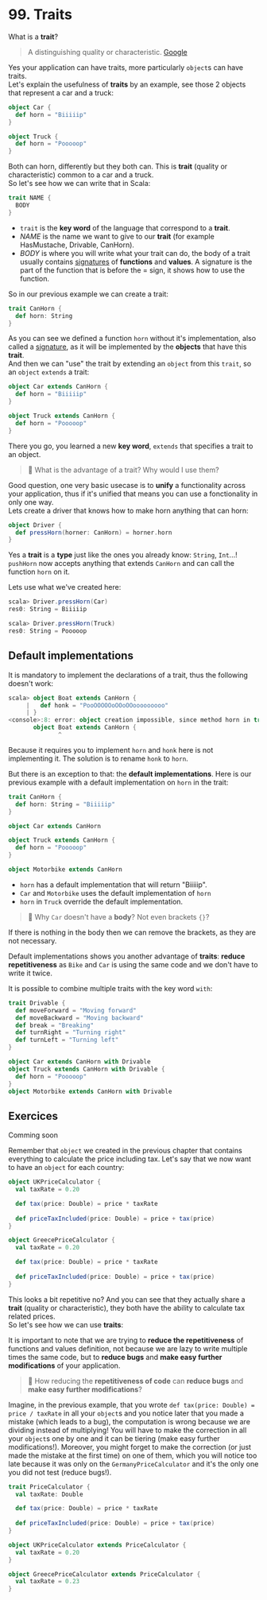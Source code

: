 # 99. Traits

What is a **trait**? 
> A distinguishing quality or characteristic. [Google](https://www.google.com/search?q=trait+definition)

Yes your application can have traits, more particularly `object`s can have traits.  
Let's explain the usefulness of **traits** by an example, see those 2 objects that represent a car and a truck:  
```scala
object Car {
  def horn = "Biiiiip"
}

object Truck {
  def horn = "Pooooop"
}
```
Both can horn, differently but they both can. This is **trait** (quality or characteristic) common to a car and a truck.  
So let's see how we can write that in Scala:
```scala
trait NAME {
  BODY
}
```
* `trait` is the **key word** of the language that correspond to a **trait**.
* *NAME* is the name we want to give to our **trait** (for example HasMustache, Drivable, CanHorn).
* *BODY* is where you will write what your trait can do, the body of a trait usually contains [signatures](https://en.wikipedia.org/wiki/Type_signature) of **functions** and **values**. A signature is the part of the function that is before the = sign, it shows how to use the function.

So in our previous example we can create a trait:
```scala
trait CanHorn {
  def horn: String
}
```
As you can see we defined a function `horn` without it's implementation, also called a [signature](https://en.wikipedia.org/wiki/Type_signature), as it will be implemented by the **objects** that have this **trait**.  
And then we can "use" the trait by extending an `object` from this `trait`, so an `object` `extends` a trait:
```scala
object Car extends CanHorn {
  def horn = "Biiiiip"
}

object Truck extends CanHorn {
  def horn = "Pooooop"
}
```
There you go, you learned a new **key word**, `extends` that specifies a trait to an object.

> :raising_hand: What is the advantage of a trait? Why would I use them?

Good question, one very basic usecase is to **unify** a functionality across your application, thus if it's unified that means you can use a fonctionality in only one way.  
Lets create a driver that knows how to make horn anything that can horn:
```scala
object Driver {
  def pressHorn(horner: CanHorn) = horner.horn
}
```
Yes a **trait** is a **type** just like the ones you already know: `String`, `Int`...! `pushHorn` now accepts anything that extends `CanHorn` and can call the function `horn` on it.

Lets use what we've created here:
```scala
scala> Driver.pressHorn(Car)
res0: String = Biiiiip

scala> Driver.pressHorn(Truck)
res0: String = Pooooop
```

## Default implementations

It is mandatory to implement the declarations of a trait, thus the following doesn't work:
```scala
scala> object Boat extends CanHorn {
     |   def honk = "PooOOOOOoOOoOOooooooooo"
     | }
<console>:8: error: object creation impossible, since method horn in trait CanHorn of type => String is not defined
       object Boat extends CanHorn {
              ^
```
Because it requires you to implement `horn` and `honk` here is not implementing it. The solution is to rename `honk` to `horn`.

But there is an exception to that: the **default implementations**.
Here is our previous example with a default implementation on `horn` in the trait:
```scala
trait CanHorn {
  def horn: String = "Biiiiip"
}

object Car extends CanHorn

object Truck extends CanHorn {
  def horn = "Pooooop"
}

object Motorbike extends CanHorn
```
* `horn` has a default implementation that will return "Biiiiip".
* `Car` and `Motorbike` uses the default implementation of `horn`
* `horn` in `Truck` override the default implementation.

> :raising_hand: Why `Car` doesn't have a **body**? Not even brackets `{}`?

If there is nothing in the body then we can remove the brackets, as they are not necessary.

Default implementations shows you another advantage of **traits**: **reduce repetitiveness** as `Bike` and `Car` is using the same code and we don't have to write it twice.  

It is possible to combine multiple traits with the key word `with`:
```scala
trait Drivable {
  def moveForward = "Moving forward"
  def moveBackward = "Moving backward"
  def break = "Breaking"
  def turnRight = "Turning right"
  def turnLeft = "Turning left"
}

object Car extends CanHorn with Drivable
object Truck extends CanHorn with Drivable {
  def horn = "Pooooop"
}
object Motorbike extends CanHorn with Drivable
```

## Exercices

Comming soon

Remember that `object` we created in the previous chapter that contains everything to calculate the price including tax.
Let's say that we now want to have an `object` for each country:
```scala
object UKPriceCalculator {
  val taxRate = 0.20

  def tax(price: Double) = price * taxRate
  
  def priceTaxIncluded(price: Double) = price + tax(price)
}
```

```scala
object GreecePriceCalculator {
  val taxRate = 0.20

  def tax(price: Double) = price * taxRate
  
  def priceTaxIncluded(price: Double) = price + tax(price)
}
```

This looks a bit repetitive no? And you can see that they actually share a **trait** (quality or characteristic), they both have the ability to calculate tax related prices.  
So let's see how we can use **traits**:


It is important to note that we are trying to **reduce the repetitiveness** of functions and values definition, not because we are lazy to write multiple times the same code, but to **reduce bugs** and **make easy further modifications** of your application.

> :raising_hand: How reducing the **repetitiveness of code** can **reduce bugs** and **make easy further modifications**?

Imagine, in the previous example, that you wrote `def tax(price: Double) = price / taxRate` in all your `object`s and you notice later that you made a mistake (which leads to a bug), the computation is wrong because we are dividing instead of multiplying! You will have to make the correction in all your `object`s one by one and it can be tiering (make easy further modifications!). Moreover, you might forget to make the correction (or just made the mistake at the first time) on one of them, which you will notice too late because it was only on the `GermanyPriceCalculator` and it's the only one you did not test (reduce bugs!).

```scala
trait PriceCalculator {
  val taxRate: Double

  def tax(price: Double) = price * taxRate
  
  def priceTaxIncluded(price: Double) = price + tax(price)
}

object UKPriceCalculator extends PriceCalculator {
  val taxRate = 0.20
}

object GreecePriceCalculator extends PriceCalculator {
  val taxRate = 0.23
}
```
